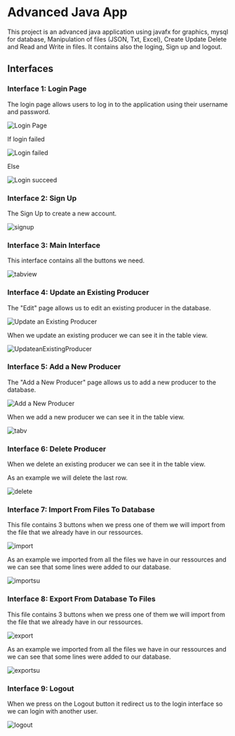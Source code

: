 # Advanced Java App 

This project is an advanced java application using javafx for graphics, mysql for database, Manipulation of files (JSON, Txt, Excel), Create Update Delete and Read and Write in files. It contains also the loging, Sign up and logout. 

## Interfaces

### Interface 1: Login Page

The login page allows users to log in to the application using their username and password.

![Login Page](/img/login.png)

If login failed

![Login failed](/img/logfail.png)

Else

![Login succeed](/img/logsucc.png)

### Interface 2: Sign Up

The Sign Up to create a new account.

![signup](/img/signup.png)

### Interface 3: Main Interface

This interface contains all the buttons we need.

![tabview](/img/tabview.png)

### Interface 4: Update an Existing Producer

The "Edit" page allows us to edit an existing producer in the database.

![Update an Existing Producer](/img/update.png)

When we update an existing producer we can see it in the table view.

![UpdateanExistingProducer](/img/updatesucc.png)

### Interface 5: Add a New Producer

The "Add a New Producer" page allows us to add a new producer to the database.

![Add a New Producer](/img/add.png)

When we add a new producer we can see it in the table view.

![tabv](/img/addsucc.png)

### Interface 6: Delete Producer

When we delete an existing producer we can see it in the table view.

As an example we will delete the last row.

![delete](/img/del.png)

### Interface 7: Import From Files To Database

This file contains 3 buttons when we press one of them we will import from the file that we already have in our ressources.

![import](/img/import.png)

As an example we imported from all the files we have in our ressources and we can see that some lines were added to our database.

![importsu](/img/importsucc.png)

### Interface 8: Export From Database To Files

This file contains 3 buttons when we press one of them we will import from the file that we already have in our ressources.

![export](/img/export.png)

As an example we imported from all the files we have in our ressources and we can see that some lines were added to our database.

![exportsu](/img/exportsucc.png)

### Interface 9: Logout

When we press on the Logout button it redirect us to the login interface so we can login with another user.

![logout](/img/login.png)



